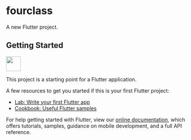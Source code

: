 # fourclass

A new Flutter project.

## Getting Started
<img src="https://media.giphy.com/media/vFKqnCdLPNOKc/giphy.gif" width="40" height="40" />

This project is a starting point for a Flutter application.

A few resources to get you started if this is your first Flutter project:

- [Lab: Write your first Flutter app](https://flutter.dev/docs/get-started/codelab)
- [Cookbook: Useful Flutter samples](https://flutter.dev/docs/cookbook)

For help getting started with Flutter, view our
[online documentation](https://flutter.dev/docs), which offers tutorials,
samples, guidance on mobile development, and a full API reference.
